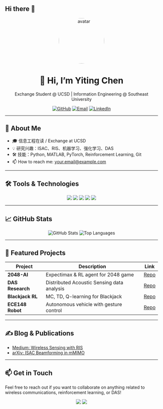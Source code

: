 ## Hi there 👋
<!-- 顶部头像与简介 -->
<div align="center">
  <img src="https://your-avatar-url.png" width="150" alt="avatar" style="border-radius:50%;" />
  <h1>👋 Hi, I’m Yiting Chen</h1>
  <p>Exchange Student @ UCSD | Information Engineering @ Southeast University</p>

  <!-- 社交图标 -->
  <a href="https://github.com/your-username"><img src="https://img.shields.io/badge/GitHub-100000?logo=github&logoColor=white" alt="GitHub" /></a>
  <a href="mailto:your.email@example.com"><img src="https://img.shields.io/badge/Email-D14836?logo=gmail&logoColor=white" alt="Email" /></a>
  <a href="https://www.linkedin.com/in/your-linkedin"><img src="https://img.shields.io/badge/LinkedIn-0A66C2?logo=linkedin&logoColor=white" alt="LinkedIn" /></a>
</div>

---

## 🌟 About Me
- 🎓 信息工程在读 / Exchange at UCSD  
- 💡 研究兴趣：ISAC、RIS、机器学习、强化学习、DAS  
- 🛠️ 技能：Python, MATLAB, PyTorch, Reinforcement Learning, Git  
- 📫 How to reach me: your.email@example.com

---

## 🛠️ Tools & Technologies

<div align="center">
  <img src="https://img.shields.io/badge/Python-3776AB?logo=python&logoColor=white" />
  <img src="https://img.shields.io/badge/MATLAB-0076A8?logo=matlab&logoColor=white" />
  <img src="https://img.shields.io/badge/PyTorch-EE4C2C?logo=pytorch&logoColor=white" />
  <img src="https://img.shields.io/badge/Git-F05032?logo=git&logoColor=white" />
  <img src="https://img.shields.io/badge/LaTeX-008080?logo=latex&logoColor=white" />
</div>

---

## 📈 GitHub Stats

<div align="center">
  <img src="https://github-readme-stats.vercel.app/api?username=your-username&show_icons=true&theme=dark&count_private=true" alt="GitHub Stats" />
  <img src="https://github-readme-stats.vercel.app/api/top-langs/?username=your-username&layout=compact&theme=dark" alt="Top Languages" />
</div>

---

## 🚀 Featured Projects

| Project | Description | Link |
| --- | --- | --- |
| **2048-AI** | Expectimax & RL agent for 2048 game | [Repo](https://github.com/your-username/2048-AI) |
| **DAS Research** | Distributed Acoustic Sensing data analysis | [Repo](https://github.com/your-username/das-research) |
| **Blackjack RL** | MC, TD, Q-learning for Blackjack | [Repo](https://github.com/your-username/blackjack-rl) |
| **ECE148 Robot** | Autonomous vehicle with gesture control | [Repo](https://github.com/your-username/ece148-robot) |

---

## ✍️ Blog & Publications

- [Medium: Wireless Sensing with RIS](https://medium.com/@your-username/…)  
- [arXiv: ISAC Beamforming in mMIMO](https://arxiv.org/abs/…)  

---

## 📫 Get in Touch

Feel free to reach out if you want to collaborate on anything related to wireless communications, reinforcement learning, or DAS!

<div align="center">
  <a href="mailto:your.email@example.com"><img src="https://img.shields.io/badge/Email-D14836?logo=gmail&logoColor=white" /></a>
  <a href="https://linkedin.com/in/your-linkedin"><img src="https://img.shields.io/badge/LinkedIn-0A66C2?logo=linkedin&logoColor=white" /></a>
</div>
